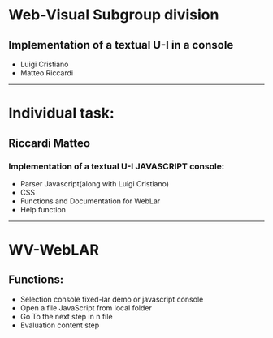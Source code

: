 # Web-Visual Subgroup division

## Implementation of a textual U-I in a console 
- Luigi Cristiano
- Matteo Riccardi

- - -
# Individual task:
## Riccardi Matteo
### Implementation of a textual U-I JAVASCRIPT console:
- Parser  Javascript(along with Luigi Cristiano)
- CSS
- Functions and Documentation for WebLar
- Help function

- - -

# WV-WebLAR

## Functions:
- Selection console fixed-lar demo or javascript console
- Open a file JavaScript from local folder
- Go To the next step in n file
- Evaluation content step

